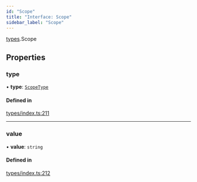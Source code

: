```yaml
---
id: "Scope"
title: "Interface: Scope"
sidebar_label: "Scope"
---
```


[types](../../../modules/Types/Types.md).Scope

## Properties

### type

• **type**: [`ScopeType`](../../../enums/Types/ScopeType/ScopeType.md)

#### Defined in

[types/index.ts:211](https://github.com/PolymeshAssociation/polymesh-sdk/blob/d4e2c127f/src/types/index.ts#L211)

___

### value

• **value**: `string`

#### Defined in

[types/index.ts:212](https://github.com/PolymeshAssociation/polymesh-sdk/blob/d4e2c127f/src/types/index.ts#L212)
